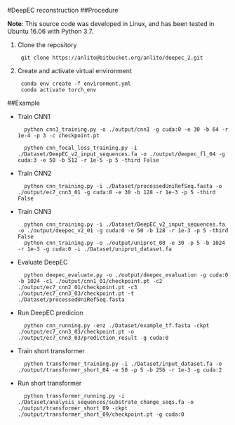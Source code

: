 #DeepEC reconstruction
##Procedure

**Note**: 
This source code was developed in Linux, and has been tested in Ubuntu 16.06 with Python 3.7.

1. Clone the repository

        git clone https://anlito@bitbucket.org/anlito/deepec_2.git

2. Create and activate virtual environment

        conda env create -f environment.yml
        conda activate torch_env


##Example


- Train CNN1

        python cnn1_training.py -o ./output/cnn1 -g cuda:0 -e 30 -b 64 -r 1e-4 -p 3 -c checkpoint.pt 

        python cnn_focal_loss_training.py -i ./Dataset/DeepEC_v2_input_sequences.fa -o ./output/deepec_fl_04 -g cuda:3 -e 50 -b 512 -r 1e-5 -p 5 -third False

- Train CNN2

        python cnn_training.py -i ./Dataset/processedUniRefSeq.fasta -o ./output/ec7_cnn3_01 -g cuda:0 -e 30 -b 128 -r 1e-3 -p 5 -third False

- Train CNN3

        python cnn_training.py -i ./Dataset/DeepEC_v2_input_sequences.fa -o ./output/deepec_v2_01 -g cuda:0 -e 50 -b 128 -r 1e-3 -p 5 -third False
        python cnn_training.py -o ./output/uniprot_08 -e 30 -p 5 -b 1024 -r 1e-3 -g cuda:0 -i ./Dataset/uniprot_dataset.fa

- Evaluate DeepEC

        python deepec_evaluate.py -o ./output/deepec_evaluation -g cuda:0 -b 1024 -c1 ./output/cnn1_01/checkpoint.pt -c2 ./output/ec7_cnn2_01/checkpoint.pt -c3 ./output/ec7_cnn3_03/checkpoint.pt -t ./Dataset/processedUniRefSeq.fasta


- Run DeepEC predicion

        python cnn_running.py -enz ./Dataset/example_tf.fasta -ckpt ./output/ec7_cnn3_03/checkpoint.pt -o ./output/ec7_cnn3_03/prediction_result -g cuda:0


- Train short transformer

        python transformer_training.py -i ./Dataset/input_dataset.fa -o ./output/transformer_short_04 -e 50 -p 5 -b 256 -r 1e-3 -g cuda:2 

- Run short transformer

        python transformer_running.py -i ./Dataset/analysis_sequences/substrate_change_seqs.fa -o ./output/transformer_short_09 -ckpt ./output/transformer_short_09/checkpoint.pt -g cuda:0
